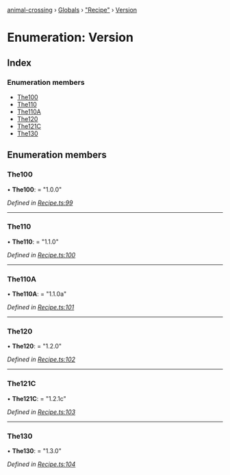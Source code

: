 [animal-crossing](../README.md) › [Globals](../globals.md) › ["Recipe"](../modules/_recipe_.md) › [Version](_recipe_.version.md)

# Enumeration: Version

## Index

### Enumeration members

* [The100](_recipe_.version.md#the100)
* [The110](_recipe_.version.md#the110)
* [The110A](_recipe_.version.md#the110a)
* [The120](_recipe_.version.md#the120)
* [The121C](_recipe_.version.md#the121c)
* [The130](_recipe_.version.md#the130)

## Enumeration members

###  The100

• **The100**: = "1.0.0"

*Defined in [Recipe.ts:99](https://github.com/Norviah/animal-crossing/blob/caec6ad/module/types/Recipe.ts#L99)*

___

###  The110

• **The110**: = "1.1.0"

*Defined in [Recipe.ts:100](https://github.com/Norviah/animal-crossing/blob/caec6ad/module/types/Recipe.ts#L100)*

___

###  The110A

• **The110A**: = "1.1.0a"

*Defined in [Recipe.ts:101](https://github.com/Norviah/animal-crossing/blob/caec6ad/module/types/Recipe.ts#L101)*

___

###  The120

• **The120**: = "1.2.0"

*Defined in [Recipe.ts:102](https://github.com/Norviah/animal-crossing/blob/caec6ad/module/types/Recipe.ts#L102)*

___

###  The121C

• **The121C**: = "1.2.1c"

*Defined in [Recipe.ts:103](https://github.com/Norviah/animal-crossing/blob/caec6ad/module/types/Recipe.ts#L103)*

___

###  The130

• **The130**: = "1.3.0"

*Defined in [Recipe.ts:104](https://github.com/Norviah/animal-crossing/blob/caec6ad/module/types/Recipe.ts#L104)*
